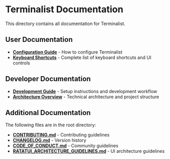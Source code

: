 # Terminalist Documentation

This directory contains all documentation for Terminalist.

## User Documentation

- **[Configuration Guide](CONFIGURATION.md)** - How to configure Terminalist
- **[Keyboard Shortcuts](KEYBOARD_SHORTCUTS.md)** - Complete list of keyboard shortcuts and UI controls

## Developer Documentation

- **[Development Guide](DEVELOPMENT.md)** - Setup instructions and development workflow
- **[Architecture Overview](ARCHITECTURE.md)** - Technical architecture and project structure

## Additional Documentation

The following files are in the root directory:
- **[CONTRIBUTING.md](../CONTRIBUTING.md)** - Contributing guidelines
- **[CHANGELOG.md](../CHANGELOG.md)** - Version history
- **[CODE_OF_CONDUCT.md](../CODE_OF_CONDUCT.md)** - Community guidelines
- **[RATATUI_ARCHITECTURE_GUIDELINES.md](../RATATUI_ARCHITECTURE_GUIDELINES.md)** - UI architecture guidelines

